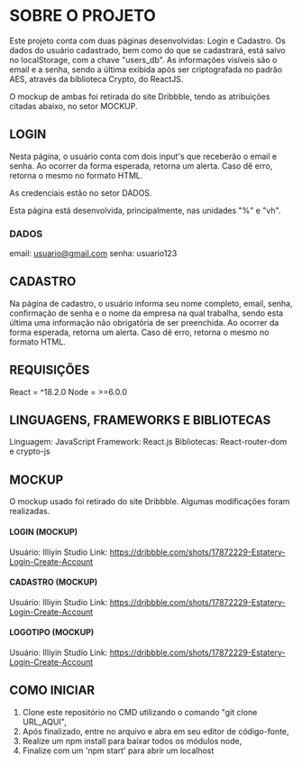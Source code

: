 # SOBRE O PROJETO
Este projeto conta com duas páginas desenvolvidas: Login e Cadastro.
Os dados do usuário cadastrado, bem como do que se cadastrará, está salvo no localStorage, com a chave "users_db". As informações visíveis são o email e a senha, sendo a última exibida após ser criptografada no padrão AES, através da biblioteca Crypto, do ReactJS.

O mockup de ambas foi retirada do site Dribbble, tendo as atribuições citadas abaixo, no setor MOCKUP. 

## LOGIN
Nesta página, o usuário conta com dois input's que receberão o email e senha. Ao ocorrer da forma esperada, retorna um alerta. Caso dê erro, retorna o mesmo no formato HTML. 

As credenciais estão no setor DADOS. 

Esta página está desenvolvida, principalmente, nas unidades "%" e "vh".

### DADOS
email: usuario@gmail.com
senha: usuario123

## CADASTRO
Na página de cadastro, o usuário informa seu nome completo, email, senha, confirmação de senha e o nome da empresa na qual trabalha, sendo esta última uma informação não obrigatória de ser preenchida. Ao ocorrer da forma esperada, retorna um alerta. Caso dê erro, retorna o mesmo no formato HTML.

## REQUISIÇÕES
React = ^18.2.0
Node = >=6.0.0

## LINGUAGENS, FRAMEWORKS E BIBLIOTECAS
Linguagem: JavaScript 
Framework: React.js 
Bibliotecas: React-router-dom e crypto-js 

## MOCKUP
O mockup usado foi retirado do site Dribbble. Algumas modificações foram realizadas.

#### LOGIN (MOCKUP)
Usuário: Illiyin Studio
Link: https://dribbble.com/shots/17872229-Estatery-Login-Create-Account

#### CADASTRO (MOCKUP)
Usuário: Illiyin Studio
Link: https://dribbble.com/shots/17872229-Estatery-Login-Create-Account

#### LOGOTIPO (MOCKUP)
Usuário: Illiyin Studio
Link: https://dribbble.com/shots/17872229-Estatery-Login-Create-Account

## COMO INICIAR
1. Clone este repositório no CMD utilizando o comando "git clone URL_AQUI",
2. Após finalizado, entre no arquivo e abra em seu editor de código-fonte,
3. Realize um npm install para baixar todos os módulos node,
4. Finalize com um 'npm start' para abrir um localhost
